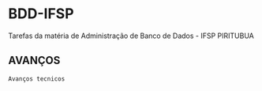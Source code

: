 # BDD-IFSP
Tarefas da matéria de Administração de Banco de Dados - IFSP PIRITUBUA

## AVANÇOS
```Avanços tecnicos```

